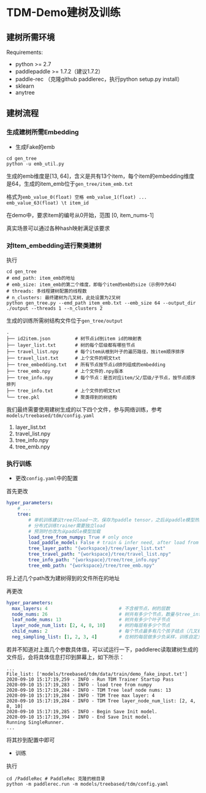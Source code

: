 # TDM-Demo建树及训练

## 建树所需环境
Requirements:
- python >= 2.7
- paddlepaddle >= 1.7.2（建议1.7.2）
- paddle-rec （克隆github paddlerec，执行python setup.py install）
- sklearn
- anytree


## 建树流程

### 生成建树所需Embedding

- 生成Fake的emb

```shell
cd gen_tree
python -u emb_util.py
```

生成的emb维度是[13, 64]，含义是共有13个item，每个item的embedding维度是64，生成的item_emb位于`gen_tree/item_emb.txt`

格式为`emb_value_0(float) 空格 emb_value_1(float) ... emb_value_63(float) \t item_id `

在demo中，要求item的编号从0开始，范围 [0, item_nums-1]

真实场景可以通过各种hash映射满足该要求

### 对Item_embedding进行聚类建树

执行

```shell
cd gen_tree
# emd_path: item_emb的地址
# emb_size: item_emb的第二个维度，即每个item的emb的size（示例中为64）
# threads: 多线程建树配置的线程数
# n_clusters: 最终建树为几叉树，此处设置为2叉树
python gen_tree.py --emd_path item_emb.txt --emb_size 64 --output_dir ./output --threads 1 --n_clusters 2
```

生成的训练所需树结构文件位于`gen_tree/output`
```shell
.
├── id2item.json         # 树节点id到item id的映射表
├── layer_list.txt       # 树的每个层级都有哪些节点
├── travel_list.npy      # 每个item从根到叶子的遍历路径，按item顺序排序
├── travel_list.txt      # 上个文件的明文txt
├── tree_embedding.txt   # 所有节点按节点id排列组成的embedding
├── tree_emb.npy         # 上个文件的.npy版本
├── tree_info.npy        # 每个节点：是否对应item/父/层级/子节点，按节点顺序排列
├── tree_info.txt        # 上个文件的明文txt
└── tree.pkl             # 聚类得到的树结构
```

我们最终需要使用建树生成的以下四个文件，参与网络训练，参考`models/treebased/tdm/config.yaml`

1. layer_list.txt
2. travel_list.npy 
3. tree_info.npy
4. tree_emb.npy


### 执行训练

- 更改`config.yaml`中的配置

首先更改
```yaml
hyper_parameters:
    # ...
    tree:
        # 单机训练建议tree只load一次，保存为paddle tensor，之后从paddle模型热启
        # 分布式训练trainer需要独立load 
        # 预测时也改为从paddle模型加载
        load_tree_from_numpy: True # only once
        load_paddle_model: False # train & infer need, after load from npy, change it to True
        tree_layer_path: "{workspace}/tree/layer_list.txt"
        tree_travel_path: "{workspace}/tree/travel_list.npy"
        tree_info_path: "{workspace}/tree/tree_info.npy"
        tree_emb_path: "{workspace}/tree/tree_emb.npy"
```
将上述几个path改为建树得到的文件所在的地址

再更改
```yaml
hyper_parameters:
  max_layers: 4                          # 不含根节点，树的层数
  node_nums: 26                          # 树共有多少个节点，数量与tree_info文件的行数相等
  leaf_node_nums: 13                     # 树共有多少个叶子节点
  layer_node_num_list: [2, 4, 8, 10]     # 树的每层有多少个节点
  child_nums: 2                          # 每个节点最多有几个孩子结点（几叉树）
  neg_sampling_list: [1, 2, 3, 4]        # 在树的每层做多少负采样，训练自定义的参数
```

若并不知道对上面几个参数具体值，可以试运行一下，paddlerec读取建树生成的文件后，会将具体信息打印到屏幕上，如下所示：
```shell
...
File_list: ['models/treebased/tdm/data/train/demo_fake_input.txt']
2020-09-10 15:17:19,259 - INFO - Run TDM Trainer Startup Pass
2020-09-10 15:17:19,283 - INFO - load tree from numpy
2020-09-10 15:17:19,284 - INFO - TDM Tree leaf node nums: 13
2020-09-10 15:17:19,284 - INFO - TDM Tree max layer: 4
2020-09-10 15:17:19,284 - INFO - TDM Tree layer_node_num_list: [2, 4, 8, 10]
2020-09-10 15:17:19,285 - INFO - Begin Save Init model.
2020-09-10 15:17:19,394 - INFO - End Save Init model.
Running SingleRunner.
...
```
将其抄到配置中即可

- 训练

执行
```
cd /PaddleRec # PaddleRec 克隆的根目录
python -m paddlerec.run -m models/treebased/tdm/config.yaml
```
